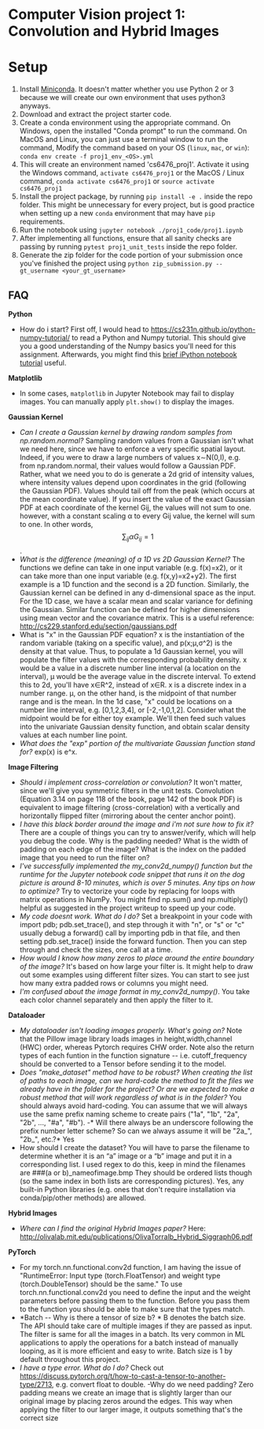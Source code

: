 # Computer Vision project 1: Convolution and Hybrid Images

# Setup
1. Install [Miniconda](https://conda.io/miniconda.html). It doesn't matter whether you use Python 2 or 3 because we will create our own environment that uses python3 anyways.
2. Download and extract the project starter code.
3. Create a conda environment using the appropriate command. On Windows, open the installed "Conda prompt" to run the command. On MacOS and Linux, you can just use a terminal window to run the command, Modify the command based on your OS (`linux`, `mac`, or `win`): `conda env create -f proj1_env_<OS>.yml`
4. This will create an environment named 'cs6476_proj1'. Activate it using the Windows command, `activate cs6476_proj1` or the MacOS / Linux command, `conda activate cs6476_proj1` or `source activate cs6476_proj1`
5. Install the project package, by running `pip install -e .` inside the repo folder. This might be unnecessary for every project, but is good practice when setting up a new `conda` environment that may have `pip` requirements.
6. Run the notebook using `jupyter notebook ./proj1_code/proj1.ipynb`
7. After implementing all functions, ensure that all sanity checks are passing by running `pytest proj1_unit_tests` inside the repo folder.
8. Generate the zip folder for the code portion of your submission once you've finished the project using `python zip_submission.py --gt_username <your_gt_username>`

## FAQ

**Python**
- How do i start? First off, I would head to https://cs231n.github.io/python-numpy-tutorial/ to read a Python and Numpy tutorial. This should give you a good understanding of the Numpy basics you'll need for this assignment. Afterwards, you might find this [brief iPython notebook tutorial](https://github.com/cs231n/cs231n.github.io/blob/7a3f2a9c79f3599b4253f5ed871f4ba8bfe72c65/jupyter-notebook-tutorial.ipynb) useful.

**Matplotlib**
- In some cases, `matplotlib` in Jupyter Notebook may fail to display images. You can manually apply `plt.show()` to display the images.

**Gaussian Kernel**
- *Can I create a Gaussian kernel by drawing random samples from np.random.normal?* Sampling random values from a Gaussian isn't what we need here, since we have to enforce a very specific spatial layout. Indeed, if you were to draw a large numbers of values x∼N(0,I), e.g. from np.random.normal, their values would follow a Gaussian PDF. Rather, what we need you to do is generate a 2d grid of intensity values, where intensity values depend upon coordinates in the grid (following the Gaussian PDF). Values should tail off from the peak (which occurs at the mean coordinate value). If you insert the value of the exact Gaussian PDF at each coordinate of the kernel Gij, the values will not sum to one. however, with a constant scaling α to every Gij value, the kernel will sum to one. In other words, $$ \sum_{ij} \alpha G_{ij} = 1 $$.
- *What is the difference (meaning) of a 1D vs 2D Gaussian Kernel?*  The functions we define can take in one input variable (e.g. f(x)=x2), or it can take more than one input variable (e.g. f(x,y)=x2+y2). The first example is a 1D function and the second is a 2D function. Similarly, the Gaussian kernel can be defined in any d-dimensional space as the input. For the 1D case, we have a scalar mean and scalar variance for defining the Gaussian. Similar function can be defined for higher dimensions using mean vector and the covariance matrix. This is a useful reference: http://cs229.stanford.edu/section/gaussians.pdf
- What is "x" in the Gaussian PDF equation? x is the instantiation of the random variable (taking on a specific value), and p(x;μ,σ^2) is the density at that value. Thus, to populate a 1d Gaussian kernel, you will populate the filter values with the corresponding probability density. x would be a value in a discrete number line interval (a location on the interval), μ would be the average value in the discrete interval. To extend this to 2d, you'll have x∈R^2, instead of x∈R. x is a discrete index in a number range. μ, on the other hand, is the midpoint of that number range and is the mean. In the 1d case, "x" could be locations on a number line interval, e.g. [0,1,2,3,4], or [-2,-1,0,1,2]. Consider what the midpoint would be for either toy example. We'll then feed such values into the univariate Gaussian density function, and obtain scalar density values at each number line point.
- *What does the "exp" portion of the multivariate Gaussian function stand for?* exp(x) is e^x.

**Image Filtering**
- *Should i implement cross-correlation or convolution?* It won't matter, since we'll give you symmetric filters in the unit tests. Convolution (Equation 3.14 on page 118 of the book, page 142 of the book PDF) is equivalent to image filtering (cross-correlation) with a vertically and horizontally flipped filter (mirroring about the center anchor point).
- *I have this black border around the image and i'm not sure how to fix it?* There are a couple of things you can try to answer/verify, which will help you debug the code.
Why is the padding needed? What is the width of padding on each edge of the image? What is the index on the padded image that you need to run the filter on?
- *I've successfully implemented the my_conv2d_numpy() function but the runtime for the Jupyter notebook code snippet that runs it on the dog picture is around 8-10 minutes, which is over 5 minutes. Any tips on how to optimize?* Try to vectorize your code by replacing for loops with matrix operations in NumPy. You might find np.sum() and np.multiply() helpful as suggested in the project writeup to speed up your code.
- *My code doesnt work. What do I do?* Set a breakpoint in your code with import pdb; pdb.set_trace(), and step through it with "n", or "s" or "c"
usually debug a forward() call by importing pdb in that file, and then setting pdb.set_trace() inside the forward function. Then you can step through and check the sizes, one call at a time.
- *How would I know how many zeros to place around the entire boundary of the image?* It's based on how large your filter is. It might help to draw out some examples using different filter sizes. You can start to see just how many extra padded rows or columns you might need.
- *I'm confused about the image format in my_conv2d_numpy()*. You take each color channel separately and then apply the filter to it.

**Dataloader**
- *My dataloader isn't loading images properly. What's going on?* Note that the Pillow image library loads images in height,width,channel (HWC) order, whereas Pytorch requires CHW order. Note also the return types of each funtion in the function signature -- i.e. cutoff_frequency should be converted to a Tensor before sending it to the model.
- *Does "make_dataset" method have to be robust? When creating the list of paths to each image, can we hard-code the method to fit the files we already have in the folder for the project? Or are we expected to make a robust method that will work regardless of what is in the folder?* You should always avoid hard-coding. You can assume that we will always use the same prefix naming scheme to create pairs ("1a", "1b", "2a", "2b", ..., "#a", "#b").
-* Will there always be an underscore following the prefix number letter scheme? So can we always assume it will be "2a_", "2b_", etc.?* Yes
- How should I create the dataset? You will have to parse the filename to determine whether it is an “a” image or a “b” image and put it in a corresponding list.
I used regex to do this, keep in mind the filenames are ###(a or b)_nameofimage.bmp They should be ordered lists though (so the same index in both lists are corresponding pictures). Yes, any built-in Python libraries (e.g. ones that don't require installation via conda/pip/other methods) are allowed.

**Hybrid Images**
- *Where can I find the original Hybrid Images paper?* Here: http://olivalab.mit.edu/publications/OlivaTorralb_Hybrid_Siggraph06.pdf

**PyTorch**
- For my torch.nn.functional.conv2d function, I am having the issue of  "RuntimeError: Input type (torch.FloatTensor) and weight type (torch.DoubleTensor) should be the same."
To use torch.nn.functional.conv2d you need to define the input and the weight parameters before passing them to the function. Before you pass them to the function you should be able to make sure that the types match.
- *Batch -- Why is there a tensor of size b? * B denotes the batch size. The API should take care of multiple images if they are passed as input. The filter is same for all the images in a batch. Its very common in ML applications to apply the operations for a batch instead of manually looping, as it is more efficient and easy to write. Batch size is 1 by default throughout this project.
- *I have a type error. What do I do?* Check out https://discuss.pytorch.org/t/how-to-cast-a-tensor-to-another-type/2713, e.g. convert float to double.
-Why do we need padding? Zero padding means we create an image that is slightly larger than our original image by placing zeros around the edges. This way when applying the filter to our larger image, it outputs something that's the correct size

